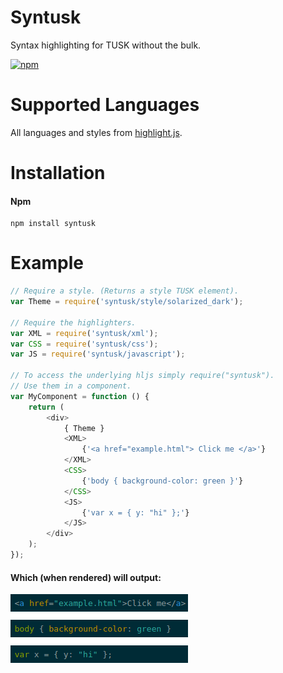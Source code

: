# Syntusk

Syntax highlighting for TUSK without the bulk.

[![npm](https://img.shields.io/npm/dm/syntusk.svg)](https://www.npmjs.com/package/syntusk)

# Supported Languages
All languages and styles from [highlight.js](https://highlightjs.org).

# Installation

#### Npm
```console
npm install syntusk
```

# Example
```javascript
// Require a style. (Returns a style TUSK element).
var Theme = require('syntusk/style/solarized_dark');

// Require the highlighters.
var XML = require('syntusk/xml');
var CSS = require('syntusk/css');
var JS = require('syntusk/javascript');

// To access the underlying hljs simply require("syntusk").
// Use them in a component.
var MyComponent = function () {
    return (
        <div>
            { Theme }
            <XML>
                {'<a href="example.html"> Click me </a>'}
            </XML>
            <CSS>
                {'body { background-color: green }'}
            </CSS>
            <JS>
                {'var x = { y: "hi" };'}
            </JS>
        </div>
    );
});
```

#### Which (when rendered) will output:
![Example](https://raw.githubusercontent.com/DylanPiercey/Syntusk/master/example.png)
